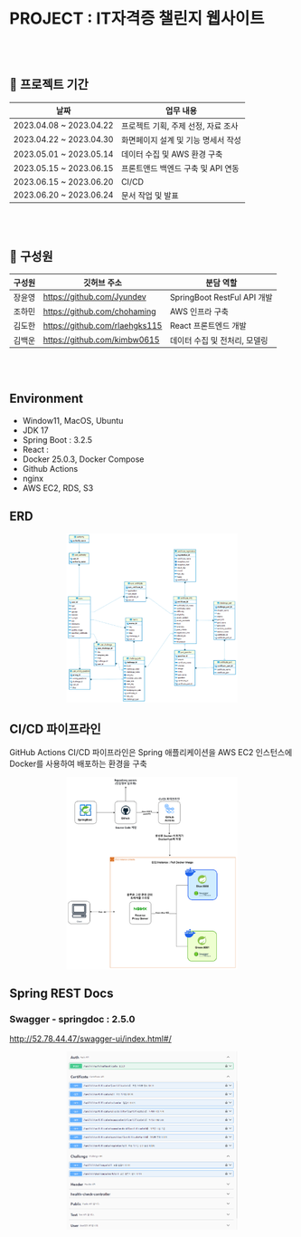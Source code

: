 # PROJECT : IT자격증 챌린지 웹사이트 

</br></br>

## 📆 프로젝트 기간 

| 날짜 | 업무 내용 |
| --- | --- |
| 2023.04.08 ~ 2023.04.22 | 프로젝트 기획, 주제 선정, 자료 조사 |
| 2023.04.22 ~ 2023.04.30 | 화면페이지 설계 및 기능 명세서 작성|
| 2023.05.01 ~ 2023.05.14 | 데이터 수집 및 AWS 환경 구축|
| 2023.05.15 ~ 2023.06.15 | 프론트앤드 백엔드 구축 및 API 연동|
| 2023.06.15 ~ 2023.06.20 | CI/CD|
| 2023.06.20 ~ 2023.06.24 | 문서 작업 및 발표|

</br></br>

## 🕺 구성원

| 구성원 | 깃허브 주소 | 분담 역할 |
| --- | --- | --- |
| 장윤영 | https://github.com/Jyundev | SpringBoot RestFul API 개발|
| 조하민 | https://github.com/chohaming |AWS 인프라 구축|
| 김도한 | https://github.com/rlaehgks115 |React 프론트엔드 개발|
| 김백운 | https://github.com/kimbw0615 | 데이터 수집 및 전처리, 모델링|

</br></br>


## Environment
- Window11, MacOS, Ubuntu
- JDK 17
- Spring Boot : 3.2.5
- React : 
- Docker 25.0.3, Docker Compose
- Github Actions
- nginx
- AWS EC2, RDS, S3

## ERD

<div style="display: flex; justify-content: center;">
     <img src="main/java/com/web/ddajait/image/ERD_v3.png" alt="Alt text" style="width: 60%; height: 100%; ">
     
</div>

##  CI/CD 파이프라인

GitHub Actions CI/CD 파이프라인은 Spring 애플리케이션을 AWS EC2 인스턴스에 Docker를 사용하여 배포하는 환경을 구축

<div style="display: flex; justify-content: center;">
     <img src="main/java/com/web/ddajait/image/spring_ci_cd.png" alt="Alt text" style="width: 60%; height: 100%; ">
</div>

## Spring REST Docs
###  Swagger - springdoc : 2.5.0
http://52.78.44.47/swagger-ui/index.html#/
<div style="display: flex; justify-content: center;">
     <img src="main/java/com/web/ddajait/image/swagger.png" alt="Alt text" style="width: 60%; height: 100%; ">
     
</div>
